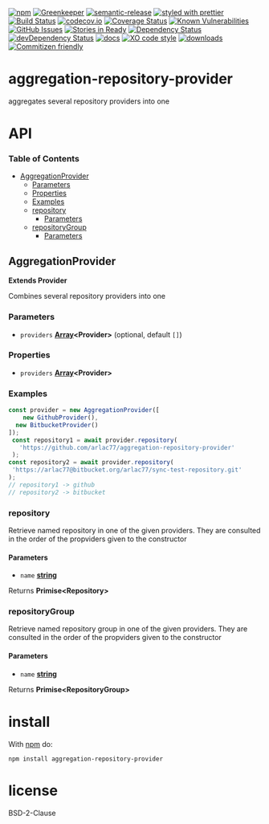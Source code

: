 [![npm](https://img.shields.io/npm/v/aggregation-repository-provider.svg)](https://www.npmjs.com/package/aggregation-repository-provider)
[![Greenkeeper](https://badges.greenkeeper.io/arlac77/aggregation-repository-provider.svg)](https://greenkeeper.io/)
[![semantic-release](https://img.shields.io/badge/%20%20%F0%9F%93%A6%F0%9F%9A%80-semantic--release-e10079.svg)](https://github.com/arlac77/aggregation-repository-provider)
[![styled with prettier](https://img.shields.io/badge/styled_with-prettier-ff69b4.svg)](https://github.com/prettier/prettier)
[![Build Status](https://secure.travis-ci.org/arlac77/aggregation-repository-provider.png)](http://travis-ci.org/arlac77/aggregation-repository-provider)
[![codecov.io](http://codecov.io/github/arlac77/aggregation-repository-provider/coverage.svg?branch=master)](http://codecov.io/github/arlac77/aggregation-repository-provider?branch=master)
[![Coverage Status](https://coveralls.io/repos/arlac77/aggregation-repository-provider/badge.svg)](https://coveralls.io/r/arlac77/aggregation-repository-provider)
[![Known Vulnerabilities](https://snyk.io/test/github/arlac77/aggregation-repository-provider/badge.svg)](https://snyk.io/test/github/arlac77/aggregation-repository-provider)
[![GitHub Issues](https://img.shields.io/github/issues/arlac77/aggregation-repository-provider.svg?style=flat-square)](https://github.com/arlac77/aggregation-repository-provider/issues)
[![Stories in Ready](https://badge.waffle.io/arlac77/aggregation-repository-provider.svg?label=ready&title=Ready)](http://waffle.io/arlac77/aggregation-repository-provider)
[![Dependency Status](https://david-dm.org/arlac77/aggregation-repository-provider.svg)](https://david-dm.org/arlac77/aggregation-repository-provider)
[![devDependency Status](https://david-dm.org/arlac77/aggregation-repository-provider/dev-status.svg)](https://david-dm.org/arlac77/aggregation-repository-provider#info=devDependencies)
[![docs](http://inch-ci.org/github/arlac77/aggregation-repository-provider.svg?branch=master)](http://inch-ci.org/github/arlac77/aggregation-repository-provider)
[![XO code style](https://img.shields.io/badge/code_style-XO-5ed9c7.svg)](https://github.com/sindresorhus/xo)
[![downloads](http://img.shields.io/npm/dm/aggregation-repository-provider.svg?style=flat-square)](https://npmjs.org/package/aggregation-repository-provider)
[![Commitizen friendly](https://img.shields.io/badge/commitizen-friendly-brightgreen.svg)](http://commitizen.github.io/cz-cli/)

# aggregation-repository-provider

aggregates several repository providers into one

# API

<!-- Generated by documentation.js. Update this documentation by updating the source code. -->

### Table of Contents

-   [AggregationProvider](#aggregationprovider)
    -   [Parameters](#parameters)
    -   [Properties](#properties)
    -   [Examples](#examples)
    -   [repository](#repository)
        -   [Parameters](#parameters-1)
    -   [repositoryGroup](#repositorygroup)
        -   [Parameters](#parameters-2)

## AggregationProvider

**Extends Provider**

<!-- skip-example -->

Combines several repository providers into one

### Parameters

-   `providers` **[Array](https://developer.mozilla.org/docs/Web/JavaScript/Reference/Global_Objects/Array)&lt;Provider>**  (optional, default `[]`)

### Properties

-   `providers` **[Array](https://developer.mozilla.org/docs/Web/JavaScript/Reference/Global_Objects/Array)&lt;Provider>** 

### Examples

```javascript
const provider = new AggregationProvider([
    new GithubProvider(),
  new BitbucketProvider()
]);
 const repository1 = await provider.repository(
   'https://github.com/arlac77/aggregation-repository-provider'
 );
const repository2 = await provider.repository(
 'https://arlac77@bitbucket.org/arlac77/sync-test-repository.git'
);
// repository1 -> github
// repository2 -> bitbucket
```

### repository

Retrieve named repository in one of the given providers.
They are consulted in the order of the propviders given to the constructor

#### Parameters

-   `name` **[string](https://developer.mozilla.org/docs/Web/JavaScript/Reference/Global_Objects/String)** 

Returns **Primise&lt;Repository>** 

### repositoryGroup

Retrieve named repository group in one of the given providers.
They are consulted in the order of the propviders given to the constructor

#### Parameters

-   `name` **[string](https://developer.mozilla.org/docs/Web/JavaScript/Reference/Global_Objects/String)** 

Returns **Primise&lt;RepositoryGroup>** 

# install

With [npm](http://npmjs.org) do:

```shell
npm install aggregation-repository-provider
```

# license

BSD-2-Clause

